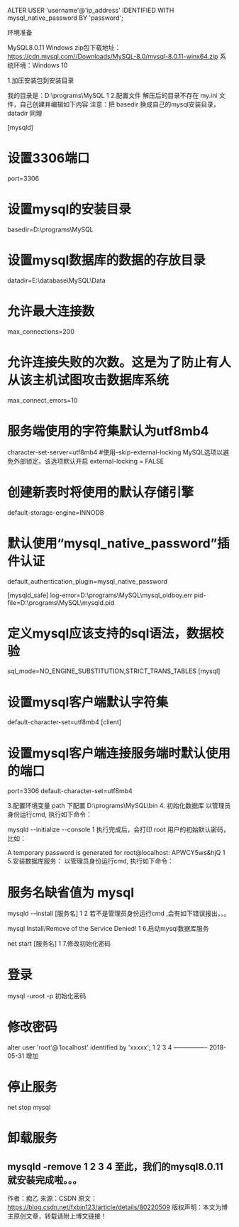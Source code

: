 ALTER USER 'username'@'ip_address' IDENTIFIED WITH mysql_native_password BY 'password';



环境准备

MySQL8.0.11 Windows zip包下载地址：https://cdn.mysql.com//Downloads/MySQL-8.0/mysql-8.0.11-winx64.zip 
系统环境：Windows 10

1.加压安装包到安装目录

 我的目录是：D:\programs\MySQL
1
2.配置文件 
解压后的目录不存在 my.ini 文件，自己创建并编辑如下内容 
注意：把 basedir 换成自己的mysql安装目录， datadir 同理

[mysqld]
# 设置3306端口
port=3306
# 设置mysql的安装目录
basedir=D:\programs\MySQL
# 设置mysql数据库的数据的存放目录
datadir=E:\database\MySQL\Data
# 允许最大连接数
max_connections=200
# 允许连接失败的次数。这是为了防止有人从该主机试图攻击数据库系统
max_connect_errors=10
# 服务端使用的字符集默认为utf8mb4
character-set-server=utf8mb4
#使用–skip-external-locking MySQL选项以避免外部锁定。该选项默认开启
external-locking = FALSE
# 创建新表时将使用的默认存储引擎
default-storage-engine=INNODB 
# 默认使用“mysql_native_password”插件认证
default_authentication_plugin=mysql_native_password

[mysqld_safe]
log-error=D:\programs\MySQL\mysql_oldboy.err
pid-file=D:\programs\MySQL\mysqld.pid
# 定义mysql应该支持的sql语法，数据校验
sql_mode=NO_ENGINE_SUBSTITUTION,STRICT_TRANS_TABLES
[mysql]
# 设置mysql客户端默认字符集
default-character-set=utf8mb4
[client]
# 设置mysql客户端连接服务端时默认使用的端口
port=3306
default-character-set=utf8mb4

3.配置环境变量 
path 下配置 D:\programs\MySQL\bin 
4. 初始化数据库 
以管理员身份运行cmd, 执行如下命令：

mysqld --initialize --console
1
执行完成后，会打印 root 用户的初始默认密码，比如：

A temporary password is generated for root@localhost: APWCY5ws&hjQ
1
5.安装数据库服务： 
以管理员身份运行cmd, 执行如下命令：

# 服务名缺省值为 mysql 
mysqld --install [服务名]
1
2
若不是管理员身份运行cmd ,会有如下错误报出。。。

mysql Install/Remove of the Service Denied!
1
6.启动mysql数据库服务

net start [服务名]
1
7.修改初始化密码

# 登录
mysql -uroot -p 初始化密码
# 修改密码
 alter user 'root'@'localhost' identified by 'xxxxx';
1
2
3
4
—————- 2018-05-31 增加

# 停止服务
net stop mysql
# 卸载服务
mysqld -remove
1
2
3
4
至此，我们的mysql8.0.11 就安装完成啦。。。
--------------------- 
作者：痴乙 
来源：CSDN 
原文：https://blog.csdn.net/fxbin123/article/details/80220509 
版权声明：本文为博主原创文章，转载请附上博文链接！